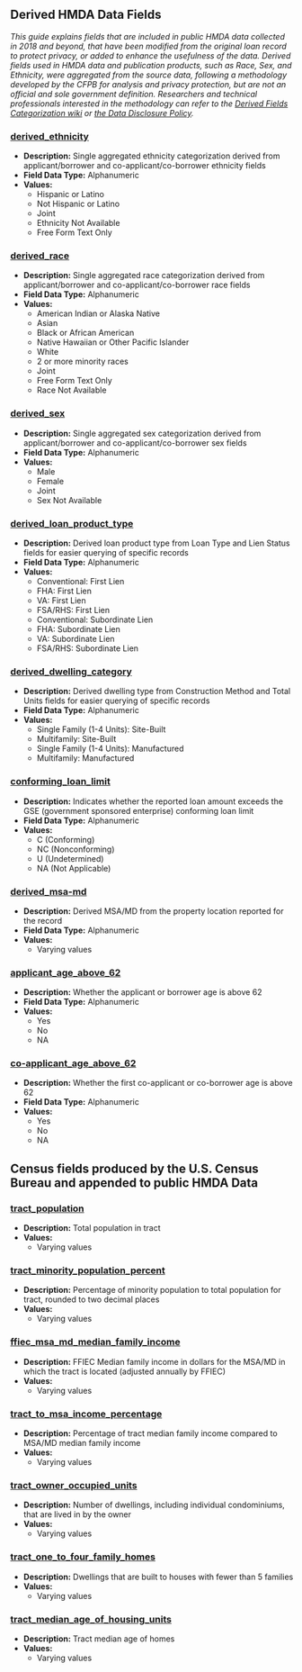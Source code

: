 ## Derived HMDA Data Fields 

_This guide explains fields that are included in public HMDA data collected in 2018 and beyond, that have been modified from the original loan record to protect privacy, or added to enhance the usefulness of the data. Derived fields used in HMDA data and publication products, such as Race, Sex, and Ethnicity, were aggregated from the source data, following a methodology developed by the CFPB for analysis and privacy protection, but are not an official and sole government definition. Researchers and technical professionals interested in the methodology can refer to the [Derived Fields Categorization wiki](https://github.com/cfpb/hmda-platform/wiki/Derived-Fields-Categorization) or [the Data Disclosure Policy](https://files.consumerfinance.gov/f/documents/HMDA\_Data\_Disclosure\_Policy\_Guidance.Executive\_Summary.FINAL.12212018.pdf)._


### [derived\_ethnicity](#derived_ethnicity)

- **Description:** Single aggregated ethnicity categorization  derived from applicant/borrower and co-applicant/co-borrower ethnicity fields
- **Field Data Type:** Alphanumeric
- **Values:**
  - Hispanic or Latino
  - Not Hispanic or Latino
  - Joint
  - Ethnicity Not Available
  - Free Form Text Only

### [derived\_race](#derived_race)

- **Description:** Single aggregated race categorization derived from applicant/borrower and co-applicant/co-borrower race fields
- **Field Data Type:** Alphanumeric
- **Values:**
  - American Indian or Alaska Native
  - Asian
  - Black or African American
  - Native Hawaiian or Other Pacific Islander
  - White
  - 2 or more minority races
  - Joint
  - Free Form Text Only
  - Race Not Available

### [derived\_sex](#derived_sex)

- **Description:** Single aggregated sex categorization derived from applicant/borrower and co-applicant/co-borrower sex fields
- **Field Data Type:** Alphanumeric
- **Values:**
  - Male
  - Female
  - Joint
  - Sex Not Available

### [derived\_loan\_product\_type](#derived_loan_product_type)

- **Description:** Derived loan product type from Loan Type and Lien Status fields for easier querying of specific records
- **Field Data Type:** Alphanumeric
- **Values:**
  - Conventional: First Lien
  - FHA: First Lien
  - VA: First Lien
  - FSA/RHS: First Lien
  - Conventional: Subordinate Lien
  - FHA: Subordinate Lien
  - VA: Subordinate Lien
  - FSA/RHS: Subordinate Lien

### [derived\_dwelling\_category](#derived_dwelling_category)

- **Description:** Derived dwelling type from Construction Method and Total Units fields for easier querying of specific records
- **Field Data Type:** Alphanumeric
- **Values:**
  - Single Family (1-4 Units): Site-Built
  - Multifamily: Site-Built
  - Single Family (1-4 Units): Manufactured
  - Multifamily: Manufactured

### [conforming\_loan\_limit](#conforming_loan_limit)

- **Description:** Indicates whether the reported loan amount exceeds the GSE (government sponsored enterprise) conforming loan limit
- **Field Data Type:** Alphanumeric
- **Values:**
  - C (Conforming)
  - NC (Nonconforming)
  - U (Undetermined)
  - NA (Not Applicable)

### [derived\_msa-md](#derived_msa-md)

- **Description:** Derived MSA/MD from the property location reported for the record
- **Field Data Type:** Alphanumeric
- **Values:**
  - Varying values

### [applicant\_age\_above\_62](#applicant_age_above_62)

- **Description:** Whether the applicant or borrower age is above 62
- **Field Data Type:** Alphanumeric
- **Values:**
  - Yes
  - No
  - NA

### [co-applicant\_age\_above\_62](#co-applicant_age_above_62)

- **Description:** Whether the first co-applicant or co-borrower age is above 62
- **Field Data Type:** Alphanumeric
- **Values:**
  - Yes
  - No
  - NA

## Census fields produced by the U.S. Census Bureau and appended to public HMDA Data

### [tract\_population](#tract_population)

- **Description:** Total population in tract
- **Values:**
  - Varying values
 
### [tract\_minority\_population\_percent](#tract_minority_population_percent)

- **Description:** Percentage of minority population to total population for tract, rounded to two decimal places
- **Values:**
  - Varying values

### [ffiec\_msa\_md\_median\_family\_income](#ffiec_msa_md_median_family_income)

- **Description:** FFIEC Median family income in dollars for the MSA/MD in which the tract is located (adjusted annually by FFIEC)
- **Values:**
  - Varying values

### [tract\_to\_msa\_income\_percentage](#tract_to_msa_income_percentage)

- **Description:** Percentage of tract median family income compared to MSA/MD median family income
- **Values:**
  - Varying values

### [tract\_owner\_occupied\_units](#tract\_owner\_occupied\_units)

- **Description:** Number of dwellings, including individual condominiums, that are lived in by the owner
- **Values:**
  - Varying values

### [tract\_one\_to\_four\_family\_homes](#tract_one_to_four_family_homes)

- **Description:** Dwellings that are built to houses with fewer than 5 families
- **Values:**
  - Varying values

### [tract\_median\_age\_of\_housing\_units](#tract_median_age_of_housing_units)

- **Description:** Tract median age of homes
- **Values:**
  - Varying values
